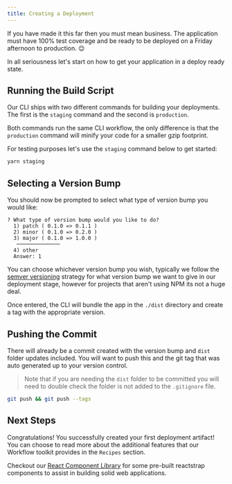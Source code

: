 ```yaml
---
title: Creating a Deployment
---
```


If you have made it this far then you must mean business. The application must have 100% test coverage and be ready to be deployed on a Friday afternoon to production. 😉

In all seriousness let's start on how to get your application in a deploy ready state.

## Running the Build Script

Our CLI ships with two different commands for building your deployments. The first is the `staging` command and the second is `production`.

Both commands run the same CLI workflow, the only difference is that the `production` command will minify your code for a smaller gzip footprint.

For testing purposes let's use the `staging` command below to get started:

```bash
yarn staging
```

## Selecting a Version Bump

You should now be prompted to select what type of version bump you would like:

```shell hideCopy=true
? What type of version bump would you like to do?
  1) patch ( 0.1.0 => 0.1.1 )
  2) minor ( 0.1.0 => 0.2.0 )
  3) major ( 0.1.0 => 1.0.0 )
   ──────────────
  4) other
  Answer: 1
```

You can choose whichever version bump you wish, typically we follow the [semver versioning](https://docs.npmjs.com/about-semantic-versioning) strategy for what version bump we want to give in our deployment stage, however for projects that aren't using NPM its not a huge deal.

Once entered, the CLI will bundle the app in the `./dist` directory and create a tag with the appropriate version.

## Pushing the Commit

There will already be a commit created with the version bump and `dist` folder updates included. You will want to push this and the git tag that was auto generated up to your version control.

> Note that if you are needing the `dist` folder to be committed you will need to double check the folder is not added to the `.gitignore` file.

```bash
git push && git push --tags
```

## Next Steps

Congratulations! You successfully created your first deployment artifact! You can choose to read more about the additional features that our Workflow toolkit provides in the `Recipes` section.

Checkout our [React Component Library](https://availity.github.io/availity/react) for some pre-built reactstrap components to assist in building solid web applications.
